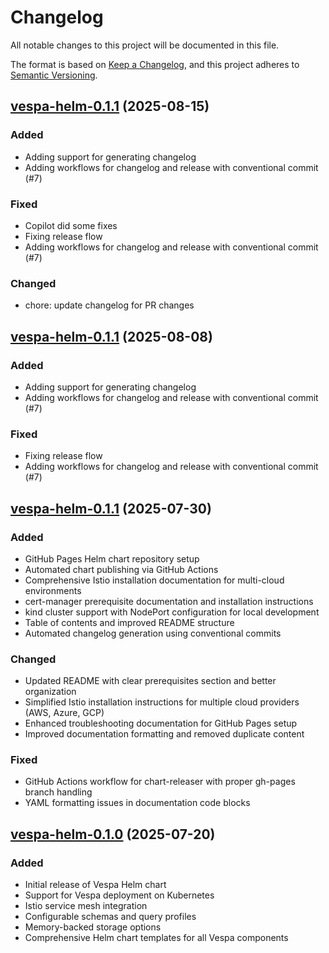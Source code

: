 # Changelog

All notable changes to this project will be documented in this file.

The format is based on [Keep a Changelog](https://keepachangelog.com/en/1.0.0/),
and this project adheres to [Semantic Versioning](https://semver.org/spec/v2.0.0.html).

## [vespa-helm-0.1.1](https://github.com/walmartlabs/vespa-helm/releases/tag/v0.1.1) (2025-08-15)

### Added
- Adding support for generating changelog
- Adding workflows for changelog and release with conventional commit (#7)

### Fixed
- Copilot did some fixes
- Fixing release flow
- Adding workflows for changelog and release with conventional commit (#7)

### Changed
- chore: update changelog for PR changes

## [vespa-helm-0.1.1](https://github.com/walmartlabs/vespa-helm/releases/tag/v0.1.1) (2025-08-08)

### Added
- Adding support for generating changelog
- Adding workflows for changelog and release with conventional commit (#7)

### Fixed
- Fixing release flow
- Adding workflows for changelog and release with conventional commit (#7)

## [vespa-helm-0.1.1](https://github.com/walmartlabs/vespa-helm/releases/tag/v0.1.1) (2025-07-30)

### Added
- GitHub Pages Helm chart repository setup
- Automated chart publishing via GitHub Actions
- Comprehensive Istio installation documentation for multi-cloud environments
- cert-manager prerequisite documentation and installation instructions
- kind cluster support with NodePort configuration for local development
- Table of contents and improved README structure
- Automated changelog generation using conventional commits

### Changed
- Updated README with clear prerequisites section and better organization
- Simplified Istio installation instructions for multiple cloud providers (AWS, Azure, GCP)
- Enhanced troubleshooting documentation for GitHub Pages setup
- Improved documentation formatting and removed duplicate content

### Fixed
- GitHub Actions workflow for chart-releaser with proper gh-pages branch handling
- YAML formatting issues in documentation code blocks

## [vespa-helm-0.1.0](https://github.com/walmartlabs/vespa-helm/releases/tag/v0.1.0) (2025-07-20)

### Added
- Initial release of Vespa Helm chart
- Support for Vespa deployment on Kubernetes
- Istio service mesh integration
- Configurable schemas and query profiles
- Memory-backed storage options
- Comprehensive Helm chart templates for all Vespa components

